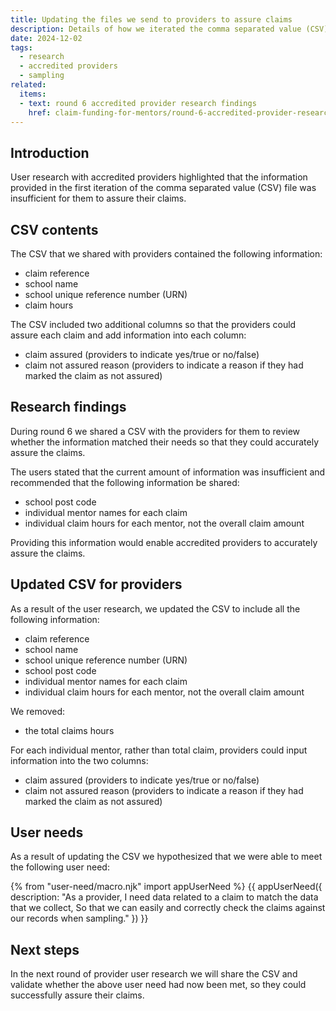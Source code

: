 ```yaml
---
title: Updating the files we send to providers to assure claims
description: Details of how we iterated the comma separated value (CSV) file for providers to match their needs
date: 2024-12-02
tags:
  - research
  - accredited providers
  - sampling
related:
  items:
  - text: round 6 accredited provider research findings
    href: claim-funding-for-mentors/round-6-accredited-provider-research-findings/
---
```


## Introduction

User research with accredited providers highlighted that the information provided in the first iteration of the comma separated value (CSV) file was insufficient for them to assure their claims.

## CSV contents

The CSV that we shared with providers contained the following information:

- claim reference
- school name
- school unique reference number (URN)
- claim hours

The CSV included two additional columns so that the providers could assure each claim and add information into each column:

- claim assured (providers to indicate yes/true or no/false)
- claim not assured reason (providers to indicate a reason if they had marked the claim as not assured)

## Research findings

During round 6 we shared a CSV with the providers for them to review whether the information matched their needs so that they could accurately assure the claims.

The users stated that the current amount of information was insufficient and recommended that the following information be shared:

- school post code
- individual mentor names for each claim
- individual claim hours for each mentor, not the overall claim amount
  
Providing this information would enable accredited providers to accurately assure the claims.

## Updated CSV for providers

As a result of the user research, we updated the CSV to include all the following information:

- claim reference
- school name
- school unique reference number (URN)
- school post code
- individual mentor names for each claim
- individual claim hours for each mentor, not the overall claim amount

We removed:
- the total claims hours

For each individual mentor, rather than total claim, providers could input information into the two columns:

- claim assured (providers to indicate yes/true or no/false)
- claim not assured reason (providers to indicate a reason if they had marked the claim as not assured)

## User needs

As a result of updating the CSV we hypothesized that we were able to meet the following user need:

{% from "user-need/macro.njk" import appUserNeed %}
{{ appUserNeed({
description: "As a provider,
I need data related to a claim to match the data that we collect,
So that we can easily and correctly check the claims against our records when sampling."
}) }}

## Next steps

In the next round of provider user research we will share the CSV and validate whether the above user need had now been met, so they could successfully assure their claims.
